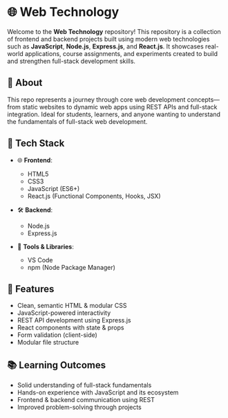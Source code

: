 # 🌐 Web Technology

Welcome to the **Web Technology** repository! This repository is a collection of frontend and backend projects built using modern web technologies such as **JavaScript**, **Node.js**, **Express.js**, and **React.js**. It showcases real-world applications, course assignments, and experiments created to build and strengthen full-stack development skills.

## 🧠 About

This repo represents a journey through core web development concepts—from static websites to dynamic web apps using REST APIs and full-stack integration. Ideal for students, learners, and anyone wanting to understand the fundamentals of full-stack web development.

## 🚀 Tech Stack

- 🌐 **Frontend**:
  - HTML5
  - CSS3
  - JavaScript (ES6+)
  - React.js (Functional Components, Hooks, JSX)

- 🛠️ **Backend**:
  - Node.js
  - Express.js

- 🧰 **Tools & Libraries**:
  - VS Code
  - npm (Node Package Manager)

## 🧩 Features

- Clean, semantic HTML & modular CSS
- JavaScript-powered interactivity
- REST API development using Express.js
- React components with state & props
- Form validation (client-side)
- Modular file structure

## 📚 Learning Outcomes

- Solid understanding of full-stack fundamentals
- Hands-on experience with JavaScript and its ecosystem
- Frontend & backend communication using REST
- Improved problem-solving through projects
